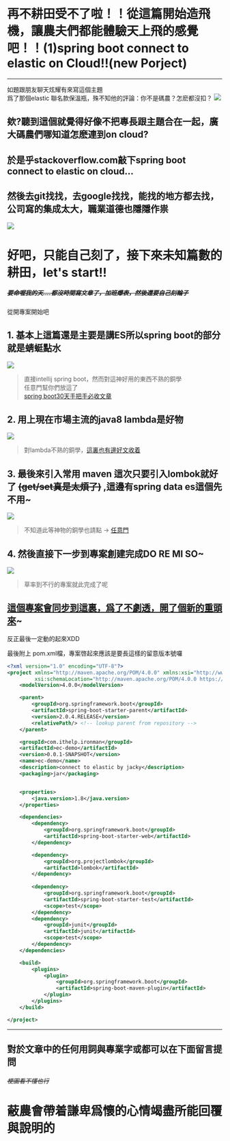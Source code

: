 # 再不耕田受不了啦！！從這篇開始造飛機，讓農夫們都能體驗天上飛的感覺吧！！(1)spring boot connect to elastic on Cloud!!(new Porject)

---

如題跟朋友聊天炫耀有來寫這個主題  
爲了那個elastic 聯名款保溫瓶，殊不知他的評論：你不是碼農？怎麽都沒扣？
![](https://CY810912.github.io/th12img/springboot/lineChat.png)


## 欸?聽到這個就覺得好像不把專長跟主題合在一起，廣大碼農們哪知道怎麽連到on cloud?  

## 於是乎stackoverflow.com敲下spring boot connect to elastic on cloud...  
## 然後去git找找，去google找找，能找的地方都去找，公司寫的集成太大，職業道德也隱隱作祟

![](https://CY810912.github.io/th12img/springboot/holyShit.png)

# 好吧，只能自己刻了，接下來未知篇數的耕田，let's start!!

##### ~~要命喔我的天....都沒時間寫文章了，加班爆表，然後還要自己刻輪子~~

從開專案開始吧
## 1. 基本上這篇還是主要是講ES所以spring boot的部分就是蜻蜓點水
![](https://CY810912.github.io/th12img/springboot/projectStart.png)

> 直接intellij spring boot，然而對這神好用的東西不熟的銅學  
任意門幫你們放這了  
[spring boot30天手把手必收文章](https://ithelp.ithome.com.tw/users/20107812/ironman/1538)

## 2. 用上現在市場主流的java8 lambda是好物
![](https://CY810912.github.io/th12img/springboot/projectStart2.png)

> 對lambda不熟的銅學，[這裏也有邊好文收着](https://zhuanlan.zhihu.com/p/145734155) 

## 3. 最後來引入常用 maven 這次只要引入lombok就好了 ~~(get/set真是太煩了)~~ ,這邊有spring data es這個先不用~ 
![](https://CY810912.github.io/th12img/springboot/projectStart3.png)

> 不知道此等神物的銅學也請點 -> [任意門](https://kucw.github.io/blog/2020/3/java-lombok/)

## 4. 然後直接下一步到專案創建完成DO RE MI SO~
![](https://CY810912.github.io/th12img/springboot/projectStart4.png)

> 草率到不行的專案就此完成了呢

##  [這個專案會同步到這裏，爲了不劇透，開了個新的重頭來](https://github.com/CY810912/elastic-on-cloud)~
反正最後一定動的起來XDD

最後附上 pom.xml檔，專案啓起來應該是要長這樣的留意版本號囉
``` xml
<?xml version="1.0" encoding="UTF-8"?>
<project xmlns="http://maven.apache.org/POM/4.0.0" xmlns:xsi="http://www.w3.org/2001/XMLSchema-instance"
         xsi:schemaLocation="http://maven.apache.org/POM/4.0.0 https://maven.apache.org/xsd/maven-4.0.0.xsd">
    <modelVersion>4.0.0</modelVersion>

    <parent>
        <groupId>org.springframework.boot</groupId>
        <artifactId>spring-boot-starter-parent</artifactId>
        <version>2.0.4.RELEASE</version>
        <relativePath/> <!-- lookup parent from repository -->
    </parent>

    <groupId>com.ithelp.ironman</groupId>
    <artifactId>ec-demo</artifactId>
    <version>0.0.1-SNAPSHOT</version>
    <name>ec-demo</name>
    <description>connect to elastic by jacky</description>
    <packaging>jar</packaging>


    <properties>
        <java.version>1.8</java.version>
    </properties>

    <dependencies>
        <dependency>
            <groupId>org.springframework.boot</groupId>
            <artifactId>spring-boot-starter-web</artifactId>
        </dependency>

        <dependency>
            <groupId>org.projectlombok</groupId>
            <artifactId>lombok</artifactId>
        </dependency>
       
        <dependency>
            <groupId>org.springframework.boot</groupId>
            <artifactId>spring-boot-starter-test</artifactId>
            <scope>test</scope>
        </dependency>
        <dependency>
            <groupId>junit</groupId>
            <artifactId>junit</artifactId>
            <scope>test</scope>
        </dependency>
    </dependencies>

    <build>
        <plugins>
            <plugin>
                <groupId>org.springframework.boot</groupId>
                <artifactId>spring-boot-maven-plugin</artifactId>
            </plugin>
        </plugins>
    </build>

</project>

```

---
## 對於文章中的任何用詞與專業字或都可以在下面留言提問 
###### ~~梗圖看不懂也行~~
# 蔽農會帶着謙卑爲懷的心情竭盡所能回覆與說明的
